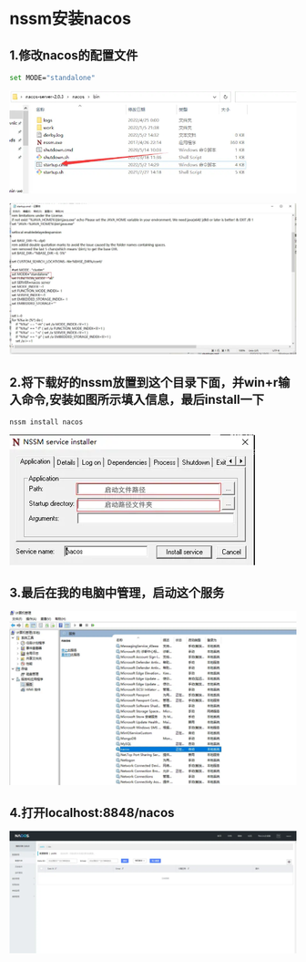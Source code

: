 # nssm安装nacos

## 1.修改nacos的配置文件

```sh
set MODE="standalone"
```

![](../../../pic/nacos1.png)



![nacos配置文件修改2.png](../../../pic/nacos配置文件修改2.png)



## 2.**将下载好的nssm放置到这个目录下面，并win+r输入命令,安装如图所示填入信息，最后install一下** 

```sh
nssm install nacos
```

![nssm安装路径.png](../../../pic/nssm安装路径.png)

## 3.最后在我的电脑中管理，启动这个服务

![windows打开服务.png](../../../pic/windows打开服务.png)

## 4.打开localhost:8848/nacos 

![nacos启动.png](../../../pic/nacos启动.png)